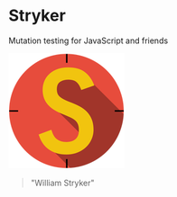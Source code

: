 # Stryker
Mutation testing for JavaScript and friends

![stryker](/img/stryker.png)

> "William Stryker"

<!-- .element class="fragment" data-fragment-index="0" -->
